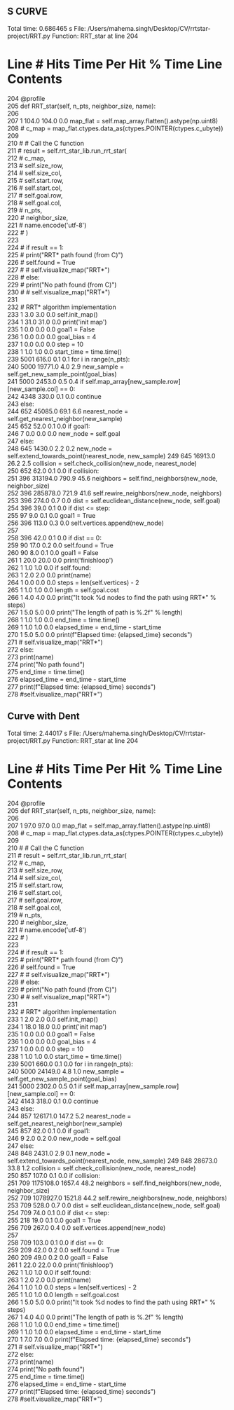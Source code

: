 ## S CURVE


Total time: 0.686465 s
File: /Users/mahema.singh/Desktop/CV/rrtstar-project/RRT.py
Function: RRT_star at line 204

Line #      Hits         Time  Per Hit   % Time  Line Contents
==============================================================
   204                                               @profile                                                                      
   205                                               def RRT_star(self, n_pts, neighbor_size, name):                               
   206                                                                                                                             
   207         1        104.0    104.0      0.0          map_flat = self.map_array.flatten().astype(np.uint8)                      
   208                                                   # c_map = map_flat.ctypes.data_as(ctypes.POINTER(ctypes.c_ubyte))         
   209                                                                                                                             
   210                                                   # # Call the C function                                                   
   211                                                   # result = self.rrt_star_lib.run_rrt_star(                                
   212                                                   #     c_map,                                                              
   213                                                   #     self.size_row,                                                      
   214                                                   #     self.size_col,                                                      
   215                                                   #     self.start.row,                                                     
   216                                                   #     self.start.col,                                                     
   217                                                   #     self.goal.row,                                                      
   218                                                   #     self.goal.col,                                                      
   219                                                   #     n_pts,                                                              
   220                                                   #     neighbor_size,                                                      
   221                                                   #     name.encode('utf-8')                                                
   222                                                   # )                                                                       
   223                                                                                                                             
   224                                           #         if result == 1:                                                         
   225                                           #             print("RRT* path found (from C)")                                   
   226                                           #             self.found = True                                                   
   227                                           # #             self.visualize_map("RRT*")                                        
   228                                           #         else:                                                                   
   229                                           #             print("No path found (from C)")                                     
   230                                           # #             self.visualize_map("RRT*")                                        
   231                                                                                                                             
   232                                                   # RRT* algorithm implementation                                           
   233         1          3.0      3.0      0.0          self.init_map()                                                           
   234         1         31.0     31.0      0.0          print('init map')                                                         
   235         1          0.0      0.0      0.0          goal1 = False                                                             
   236         1          0.0      0.0      0.0          goal_bias = 4                                                             
   237         1          0.0      0.0      0.0          step = 10                                                                 
   238         1          1.0      1.0      0.0          start_time = time.time()                                                  
   239      5001        616.0      0.1      0.1          for i in range(n_pts):                                                    
   240      5000      19771.0      4.0      2.9              new_sample = self.get_new_sample_point(goal_bias)                     
   241      5000       2453.0      0.5      0.4              if self.map_array[new_sample.row][new_sample.col] == 0:               
   242      4348        330.0      0.1      0.0                  continue                                                          
   243                                                       else:                                                                 
   244       652      45085.0     69.1      6.6                  nearest_node = self.get_nearest_neighbor(new_sample)              
   245       652         52.0      0.1      0.0                  if goal1:                                                         
   246         7          0.0      0.0      0.0                      new_node = self.goal                                          
   247                                                           else:                                                             
   248       645       1430.0      2.2      0.2                      new_node = self.extend_towards_point(nearest_node, new_sample)
   249       645      16913.0     26.2      2.5                      collision = self.check_collision(new_node, nearest_node)      
   250       652         62.0      0.1      0.0                  if collision:                                                     
   251       396     313194.0    790.9     45.6                      neighbors = self.find_neighbors(new_node, neighbor_size)      
   252       396     285878.0    721.9     41.6                      self.rewire_neighbors(new_node, neighbors)                    
   253       396        274.0      0.7      0.0                      dist = self.euclidean_distance(new_node, self.goal)           
   254       396         39.0      0.1      0.0                      if dist <= step:                                              
   255        97          9.0      0.1      0.0                          goal1 = True                                              
   256       396        113.0      0.3      0.0                      self.vertices.append(new_node)                                
   257                                                                                                                             
   258       396         42.0      0.1      0.0                      if dist == 0:                                                 
   259        90         17.0      0.2      0.0                          self.found = True                                         
   260        90          8.0      0.1      0.0                          goal1 = False                                             
   261         1         20.0     20.0      0.0          print('finishloop')                                                       
   262         1          1.0      1.0      0.0          if self.found:                                                            
   263         1          2.0      2.0      0.0              print(name)                                                           
   264         1          0.0      0.0      0.0              steps = len(self.vertices) - 2                                        
   265         1          1.0      1.0      0.0              length = self.goal.cost                                               
   266         1          4.0      4.0      0.0              print("It took %d nodes to find the path using RRT*" % steps)         
   267         1          5.0      5.0      0.0              print("The length of path is %.2f" % length)                          
   268         1          1.0      1.0      0.0              end_time = time.time()                                                
   269         1          1.0      1.0      0.0              elapsed_time = end_time - start_time                                  
   270         1          5.0      5.0      0.0              print(f"Elapsed time: {elapsed_time} seconds")                        
   271                                                      # self.visualize_map("RRT*")                                           
   272                                                   else:                                                                     
   273                                                       print(name)                                                           
   274                                                       print("No path found")                                                
   275                                                       end_time = time.time()                                                
   276                                                       elapsed_time = end_time - start_time                                  
   277                                                       print(f"Elapsed time: {elapsed_time} seconds")                        
   278                                                       #self.visualize_map("RRT*")                                           


## Curve with Dent
Total time: 2.44017 s
File: /Users/mahema.singh/Desktop/CV/rrtstar-project/RRT.py
Function: RRT_star at line 204

Line #      Hits         Time  Per Hit   % Time  Line Contents
==============================================================
   204                                               @profile                                                                      
   205                                               def RRT_star(self, n_pts, neighbor_size, name):                               
   206                                                                                                                             
   207         1         97.0     97.0      0.0          map_flat = self.map_array.flatten().astype(np.uint8)                      
   208                                                   # c_map = map_flat.ctypes.data_as(ctypes.POINTER(ctypes.c_ubyte))         
   209                                                                                                                             
   210                                                   # # Call the C function                                                   
   211                                                   # result = self.rrt_star_lib.run_rrt_star(                                
   212                                                   #     c_map,                                                              
   213                                                   #     self.size_row,                                                      
   214                                                   #     self.size_col,                                                      
   215                                                   #     self.start.row,                                                     
   216                                                   #     self.start.col,                                                     
   217                                                   #     self.goal.row,                                                      
   218                                                   #     self.goal.col,                                                      
   219                                                   #     n_pts,                                                              
   220                                                   #     neighbor_size,                                                      
   221                                                   #     name.encode('utf-8')                                                
   222                                                   # )                                                                       
   223                                                                                                                             
   224                                           #         if result == 1:                                                         
   225                                           #             print("RRT* path found (from C)")                                   
   226                                           #             self.found = True                                                   
   227                                           # #             self.visualize_map("RRT*")                                        
   228                                           #         else:                                                                   
   229                                           #             print("No path found (from C)")                                     
   230                                           # #             self.visualize_map("RRT*")                                        
   231                                                                                                                             
   232                                                   # RRT* algorithm implementation                                           
   233         1          2.0      2.0      0.0          self.init_map()                                                           
   234         1         18.0     18.0      0.0          print('init map')                                                         
   235         1          0.0      0.0      0.0          goal1 = False                                                             
   236         1          0.0      0.0      0.0          goal_bias = 4                                                             
   237         1          0.0      0.0      0.0          step = 10                                                                 
   238         1          1.0      1.0      0.0          start_time = time.time()                                                  
   239      5001        660.0      0.1      0.0          for i in range(n_pts):                                                    
   240      5000      24149.0      4.8      1.0              new_sample = self.get_new_sample_point(goal_bias)                     
   241      5000       2302.0      0.5      0.1              if self.map_array[new_sample.row][new_sample.col] == 0:               
   242      4143        318.0      0.1      0.0                  continue                                                          
   243                                                       else:                                                                 
   244       857     126171.0    147.2      5.2                  nearest_node = self.get_nearest_neighbor(new_sample)              
   245       857         82.0      0.1      0.0                  if goal1:                                                         
   246         9          2.0      0.2      0.0                      new_node = self.goal                                          
   247                                                           else:                                                             
   248       848       2431.0      2.9      0.1                      new_node = self.extend_towards_point(nearest_node, new_sample)
   249       848      28673.0     33.8      1.2                      collision = self.check_collision(new_node, nearest_node)      
   250       857        107.0      0.1      0.0                  if collision:                                                     
   251       709    1175108.0   1657.4     48.2                      neighbors = self.find_neighbors(new_node, neighbor_size)      
   252       709    1078927.0   1521.8     44.2                      self.rewire_neighbors(new_node, neighbors)                    
   253       709        528.0      0.7      0.0                      dist = self.euclidean_distance(new_node, self.goal)           
   254       709         74.0      0.1      0.0                      if dist <= step:                                              
   255       218         19.0      0.1      0.0                          goal1 = True                                              
   256       709        267.0      0.4      0.0                      self.vertices.append(new_node)                                
   257                                                                                                                             
   258       709        103.0      0.1      0.0                      if dist == 0:                                                 
   259       209         42.0      0.2      0.0                          self.found = True                                         
   260       209         49.0      0.2      0.0                          goal1 = False                                             
   261         1         22.0     22.0      0.0          print('finishloop')                                                       
   262         1          1.0      1.0      0.0          if self.found:                                                            
   263         1          2.0      2.0      0.0              print(name)                                                           
   264         1          1.0      1.0      0.0              steps = len(self.vertices) - 2                                        
   265         1          1.0      1.0      0.0              length = self.goal.cost                                               
   266         1          5.0      5.0      0.0              print("It took %d nodes to find the path using RRT*" % steps)         
   267         1          4.0      4.0      0.0              print("The length of path is %.2f" % length)                          
   268         1          1.0      1.0      0.0              end_time = time.time()                                                
   269         1          1.0      1.0      0.0              elapsed_time = end_time - start_time                                  
   270         1          7.0      7.0      0.0              print(f"Elapsed time: {elapsed_time} seconds")                        
   271                                                      # self.visualize_map("RRT*")                                           
   272                                                   else:                                                                     
   273                                                       print(name)                                                           
   274                                                       print("No path found")                                                
   275                                                       end_time = time.time()                                                
   276                                                       elapsed_time = end_time - start_time                                  
   277                                                       print(f"Elapsed time: {elapsed_time} seconds")                        
   278                                                       #self.visualize_map("RRT*")                                           
